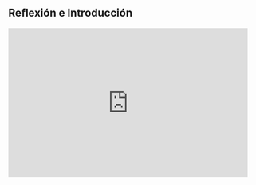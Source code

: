 
## Reflexión e Introducción

<iframe src="https://docs.google.com/presentation/d/e/2PACX-1vQiCAf2k4lBWD7-xtPJASilFDnmZG1QeuC8rTv9NPDCtm6zZ4Zw35q_zBpHcEt0sJ6lZO5iPcodcamy/embed?start=false&loop=false&delayms=60000" frameborder="0" width="480" height="299" allowfullscreen="true" mozallowfullscreen="true" webkitallowfullscreen="true"></iframe>

